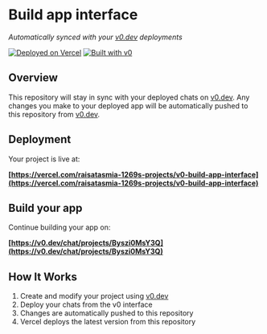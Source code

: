 # Build app interface

*Automatically synced with your [v0.dev](https://v0.dev) deployments*

[![Deployed on Vercel](https://img.shields.io/badge/Deployed%20on-Vercel-black?style=for-the-badge&logo=vercel)](https://vercel.com/raisatasmia-1269s-projects/v0-build-app-interface)
[![Built with v0](https://img.shields.io/badge/Built%20with-v0.dev-black?style=for-the-badge)](https://v0.dev/chat/projects/Byszi0MsY3Q)

## Overview

This repository will stay in sync with your deployed chats on [v0.dev](https://v0.dev).
Any changes you make to your deployed app will be automatically pushed to this repository from [v0.dev](https://v0.dev).

## Deployment

Your project is live at:

**[https://vercel.com/raisatasmia-1269s-projects/v0-build-app-interface](https://vercel.com/raisatasmia-1269s-projects/v0-build-app-interface)**

## Build your app

Continue building your app on:

**[https://v0.dev/chat/projects/Byszi0MsY3Q](https://v0.dev/chat/projects/Byszi0MsY3Q)**

## How It Works

1. Create and modify your project using [v0.dev](https://v0.dev)
2. Deploy your chats from the v0 interface
3. Changes are automatically pushed to this repository
4. Vercel deploys the latest version from this repository
